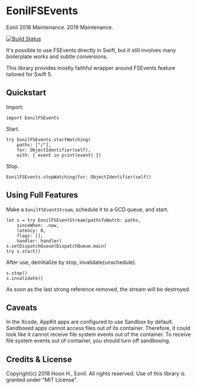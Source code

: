 EonilFSEvents
=============================
Eonil
2018 Maintenance.
2019 Maintenance.

[![Build Status](https://api.travis-ci.org/eonil/FSEvents.svg)](https://travis-ci.org/eonil/FSEvents)

It's possible to use FSEvents directly in Swift, but it still involves
many boilerplate works and subtle conversions.

This library provides mostly faithful wrapper around FSEvents feature tailored
for Swift 5.



Quickstart
-------------
Import.

    import EonilFSEvents

Start.

    try EonilFSEvents.startWatching( 
        paths: ["/"],
        for: ObjectIdentifier(self),
        with: { event in print(event) })

Stop.

    EonilFSEvents.stopWatching(for: ObjectIdentifier(self))



Using Full Features
-----------------------
Make a `EonilFSEventStream`, schedule it to a GCD queue, and start.

    let s = try EonilFSEventStream(pathsToWatch: paths,
        sinceWhen: .now,
        latency: 0,
        flags: [],
        handler: handler)
    s.setDispatchQueue(DispatchQueue.main)
    try s.start()

After use, deinitialize by stop, invalidate(unschedule).

    s.stop()
    s.invalidate()

As soon as the last strong reference removed, the stream will be destroyed.



Caveats
----------
In the Xcode, AppKit apps are configured to use Sandbox by default. Sandboxed apps cannot access files out of its container.
Therefore, it could look like it cannot receive file system events out of the container. To receive file system events out of
container, you should turn off sandboxing.



Credits & License
------------------------
Copyright(c) 2018 Hoon H., Eonil.
All rights reserved.
Use of this library is granted under "MIT License".
